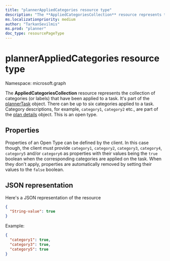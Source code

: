 ```yaml
---
title: "plannerAppliedCategories resource type"
description: "The **AppliedCategoriesCollection** resource represents the collection of categories (or labels) that have been applied to a task. It's part of the plannerTask object."
ms.localizationpriority: medium
author: "TarkanSevilmis"
ms.prod: "planner"
doc_type: resourcePageType
---
```


# plannerAppliedCategories resource type

Namespace: microsoft.graph


The **AppliedCategoriesCollection** resource represents the collection of categories (or labels) that have been applied to a task. It's part of the [plannerTask](plannertask.md) object.
There can be up to six categories applied to a task. Category descriptions, for example, `category1`, `category2` etc., are part of the [plan details](plannerplandetails.md) object. This is an open type.

## Properties
Properties of an Open Type can be defined by the client. In this case though, the client must provide `category1`, `category2`, `category3`, `category4`, `category5` and/or `category6` as properties with their values being the `true` boolean when the corresponding categories are applied on the task. When they don't apply, properties are automatically removed by setting their values to the `false` boolean. 

## JSON representation

Here's a JSON representation of the resource

<!-- {
  "blockType": "resource",
  "openType": true,
  "optionalProperties": [ "String-value" ],
  "@odata.type": "microsoft.graph.plannerAppliedCategories"
}-->

```json
{
  "String-value": true
}
```

Example: 

```json
{
  "category1": true,
  "category3": true,
  "category5": true
}
```

<!-- uuid: 8fcb5dbc-d5aa-4681-8e31-b001d5168d79
2015-10-25 14:57:30 UTC -->
<!-- {
  "type": "#page.annotation",
  "description": "plannerAppliedCategories resource",
  "keywords": "",
  "section": "documentation",
  "tocPath": ""
}-->

